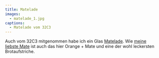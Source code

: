 ```yaml
---
title: Matelade
images:
  - matelade_1.jpg
captions:
  - Matelade vom 32C3
---
```


Auch vom 32C3 mitgenommen habe ich ein Glas [Matelade](https://wiki.chaosdorf.de/Matelade). Wie [meine liebste Mate](/mate/maki.html) ist auch das hier Orange + Mate und eine der wohl leckersten Brotaufstriche.
